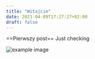 ```yaml
---
title: "Witajcie"
date: 2021-04-09T17:27:27+02:00
draft: false
---
```


==Pierwszy post== Just checking

![example image](/ecri.png) 
